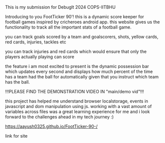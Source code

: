 This is my submission for DebugIt 2024 COPS-IITBHU

Introducing to you FootTicker 90'! this is a dynamic score keeper for football games inspired by cricheroes android app. this website gives us the functionality to track all the important stats of a football game.

you can track goals scored by a team and goalscorers, shots, yellow cards, red cards, injuries, tackles etc

you can track injuries and red cards which would ensure that only the players actually playing can score 

the feature i am most excited to present is the dynamic possession bar which updates every second and displays how much percent of the time has a team had the ball for automatically given that you instruct which team has the ball.

!!!PLEASE FIND THE DEMONSTRATION VIDEO IN "main/demo vid"!!!

this project has helped me understand browser localstorage, events in javascript and dom manipulation using js. working with a vast amount of variables across files was a great learning experience for me and i look forward to the challenges ahead in my tech journey :)



https://aayush0325.github.io/FootTicker-90-/


link for site
